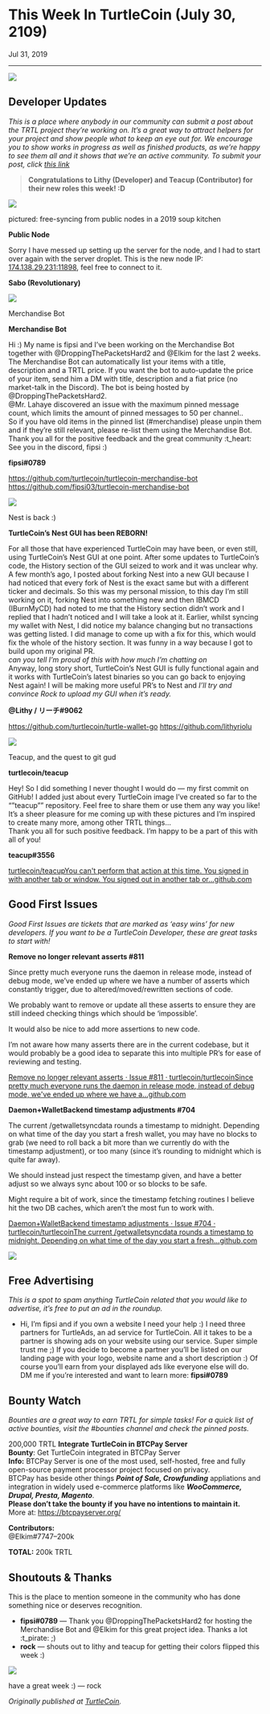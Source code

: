 # This Week In TurtleCoin (July 30, 2109)

Jul 31, 2019

---

![](./images/0qfVNCZAF5wWdt4NT.png)

## Developer Updates

_This is a place where anybody in our community can submit a post about the TRTL project they’re working on. It’s a great way to attract helpers for your project and show people what to keep an eye out for. We encourage you to show works in progress as well as finished products, as we’re happy to see them all and it shows that we’re an active community. To submit your post, click_ [_this link_](https://docs.google.com/forms/d/e/1FAIpQLSdTs4nDSKai2fPpCnuT0WXzutCuJQk7nFlFqYCgmBlz4DEM7Q/viewform)

> **Congratulations to Lithy (Developer) and Teacup (Contributor) for their new roles this week! :D**

![](./images/0yakSxcwa1hRt-Ie6.jpg)

pictured: free-syncing from public nodes in a 2019 soup kitchen

**Public Node**

Sorry I have messed up setting up the server for the node, and I had to start over again with the server droplet. This is the new node IP: [174.138.29.231:11898](http://174.138.29.231:11898/), feel free to connect to it.

**Sabo (Revolutionary)**

![](./images/0bH5V797RNxMHCX9Q.png)

Merchandise Bot

**Merchandise Bot**

Hi :) My name is fipsi and I’ve been working on the Merchandise Bot together with @DroppingThePacketsHard2 and @Elkim for the last 2 weeks. The Merchandise Bot can automatically list your items with a title, description and a TRTL price. If you want the bot to auto-update the price of your item, send him a DM with title, description and a fiat price (no market-talk in the Discord). The bot is being hosted by @DroppingThePacketsHard2.  
@Mr. Lahaye discovered an issue with the maximum pinned message count, which limits the amount of pinned messages to 50 per channel..  
So if you have old items in the pinned list (#merchandise) please unpin them and if they’re still relevant, please re-list them using the Merchandise Bot.  
Thank you all for the positive feedback and the great community :t\_heart:  
See you in the discord, fipsi :)

**fipsi#0789**

<https://github.com/turtlecoin/turtlecoin-merchandise-bot> <https://github.com/fipsi03/turtlecoin-merchandise-bot>

![](./images/0OcD6SqCeYKr7voXy.png)

Nest is back :)

**TurtleCoin’s Nest GUI has been REBORN!**

For all those that have experienced TurtleCoin may have been, or even still, using TurtleCoin’s Nest GUI at one point. After some updates to TurtleCoin’s code, the History section of the GUI seized to work and it was unclear why. A few month’s ago, I posted about forking Nest into a new GUI because I had noticed that every fork of Nest is the exact same but with a different ticker and decimals. So this was my personal mission, to this day I’m still working on it, forking Nest into something new and then IBMCD (IBurnMyCD) had noted to me that the History section didn’t work and I replied that I hadn’t noticed and I will take a look at it. Earlier, whilst syncing my wallet with Nest, I did notice my balance changing but no transactions was getting listed. I did manage to come up with a fix for this, which would fix the whole of the history section. It was funny in a way because I got to build upon my original PR.  
_can you tell I’m proud of this with how much I’m chatting on_  
Anyway, long story short, TurtleCoin’s Nest GUI is fully functional again and it works with TurtleCoin’s latest binaries so you can go back to enjoying Nest again! I will be making more useful PR’s to Nest and _I’ll try and convince Rock to upload my GUI when it’s ready._

**@Lithy / リーチ#9062**

<https://github.com/turtlecoin/turtle-wallet-go> <https://github.com/lithyriolu>

![](./images/05sPkI1gbu2sfOhri)

Teacup, and the quest to git gud

**turtlecoin/teacup**

Hey! So I did something I never thought I would do — my first commit on GitHub! I added just about every TurtleCoin image I’ve created so far to the “”teacup”” repository. Feel free to share them or use them any way you like! It’s a sheer pleasure for me coming up with these pictures and I’m inspired to create many more, among other TRTL things…  
Thank you all for such positive feedback. I’m happy to be a part of this with all of you!

**teacup#3556**

[turtlecoin/teacupYou can't perform that action at this time. You signed in with another tab or window. You signed out in another tab or…github.com](https://github.com/turtlecoin/teacup)

## Good First Issues

_Good First Issues are tickets that are marked as ‘easy wins’ for new developers. If you want to be a TurtleCoin Developer, these are great tasks to start with!_

**Remove no longer relevant asserts #811**

Since pretty much everyone runs the daemon in release mode, instead of debug mode, we’ve ended up where we have a number of asserts which constantly trigger, due to altered/moved/rewritten sections of code.

We probably want to remove or update all these asserts to ensure they are still indeed checking things which should be ‘impossible’.

It would also be nice to add more assertions to new code.

I’m not aware how many asserts there are in the current codebase, but it would probably be a good idea to separate this into multiple PR’s for ease of reviewing and testing.

[Remove no longer relevant asserts · Issue #811 · turtlecoin/turtlecoinSince pretty much everyone runs the daemon in release mode, instead of debug mode, we've ended up where we have a…github.com](https://github.com/turtlecoin/turtlecoin/issues/811)

**Daemon+WalletBackend timestamp adjustments #704**

The current /getwalletsyncdata rounds a timestamp to midnight. Depending on what time of the day you start a fresh wallet, you may have no blocks to grab (we need to roll back a bit more than we currently do with the timestamp adjustment), or too many (since it’s rounding to midnight which is quite far away).

We should instead just respect the timestamp given, and have a better adjust so we always sync about 100 or so blocks to be safe.

Might require a bit of work, since the timestamp fetching routines I believe hit the two DB caches, which aren’t the most fun to work with.

[Daemon+WalletBackend timestamp adjustments · Issue #704 · turtlecoin/turtlecoinThe current /getwalletsyncdata rounds a timestamp to midnight. Depending on what time of the day you start a fresh…github.com](https://github.com/turtlecoin/turtlecoin/issues/704)

![](./images/0IBLUxjoIphd6zO_U.jpg)

## Free Advertising

_This is a spot to spam anything TurtleCoin related that you would like to advertise, it’s free to put an ad in the roundup._

* Hi, I’m fipsi and if you own a website I need your help :) I need three partners for TurtleAds, an ad service for TurtleCoin. All it takes to be a partner is showing ads on your website using our service. Super simple trust me ;) If you decide to become a partner you’ll be listed on our landing page with your logo, website name and a short description :) Of course you’ll earn from your displayed ads like everyone else will do. DM me if you’re interested and want to learn more: **fipsi#0789**

## Bounty Watch

_Bounties are a great way to earn TRTL for simple tasks!_ _For a quick list of active bounties, visit the #bounties channel and check the pinned posts._

200,000 TRTL **Integrate TurtleCoin in BTCPay Server**  
**Bounty**: Get TurtleCoin integrated in BTCPay Server  
**Info:** BTCPay Server is one of the most used, self-hosted, free and fully open-source payment processor project focused on privacy.  
BTCPay has beside other things **_Point of Sale, Crowfunding_** appliations and integration in widely used e-commerce platforms like **_WooCommerce, Drupal, Presta, Magento_**.  
**Please don’t take the bounty if you have no intentions to maintain it.**  
More at: <https://btcpayserver.org/>

**Contributors:**  
@Elkim#7747–200k

**TOTAL:** 200k TRTL

## Shoutouts & Thanks

This is the place to mention someone in the community who has done something nice or deserves recognition.

* **fipsi#0789** — Thank you @DroppingThePacketsHard2 for hosting the Merchandise Bot and @Elkim for this great project idea. Thanks a lot :t\_pirate: ;)
* **rock** — shouts out to lithy and teacup for getting their colors flipped this week :)

![](./images/0XvZMHrgfF3kbAZ11.gif)

have a great week :) — rock

_Originally published at_ [_TurtleCoin_](http://blog.turtlecoin.lol/archives/this-week-in-turtlecoin-july-30-2109/)_._